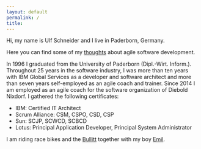 ```yaml
---
layout: default
permalink: /
title: 
---
```

Hi, my name is Ulf Schneider and I live in Paderborn, Germany.

Here you can find some of my [thoughts]({{site.url}}/thoughts) about agile software development.

In 1996 I graduated from the University of Paderborn (Dipl.-Wirt. Inform.). Throughout 25 years in the software industry, I was more than ten years with IBM Global Services as a developer and software architect and more than seven years self-employed as an agile coach and trainer. Since 2014 I am employed as an agile coach for the software organization of Diebold Nixdorf. I gathered the following certificates:

- IBM: Certified IT Architect
- Scrum Alliance: CSM, CSPO, CSD, CSP
- Sun: SCJP, SCWCD, SCBCD
- Lotus: Principal Application Developer, Principal System Administrator

I am riding race bikes and the [Bullitt]({{site.url}}/2016-10-02/) together with my boy [Emil]({{site.url}}/2016-09-25-2/). 